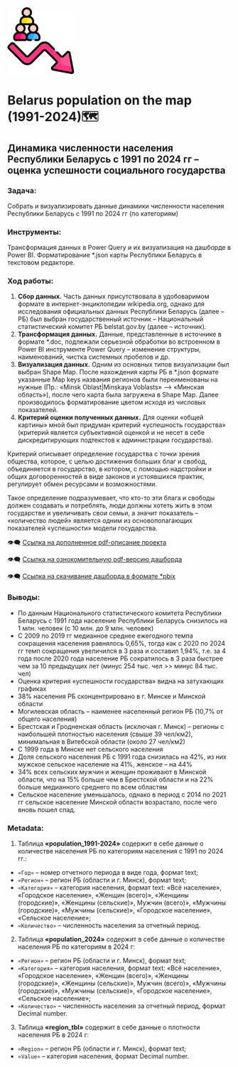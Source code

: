 <div id="header" >
 <img src="https://github.com/mr-Vozhyk/Belarus-population-on-the-map/blob/main/population.png" width="150"/>
</div>

# Belarus population on the map (1991-2024)🗺️
## Динамика численности населения Республики Беларусь с 1991 по 2024 гг – оценка успешности социального государства 

### Задача:
Собрать и визуализировать данные динамики численности населения Республики Беларусь с 1991 по 2024 гг (по категориям)
### Инструменты:
Трансформация данных в Power Query и их визуализация на дашборде в Power BI. Форматирование *.json карты Республики Беларусь в текстовом редакторе.
### Ход работы:
1.  **Сбор данных.** Часть данных присутствовала в удобоваримом формате 
в интернет-энциклопедии wikipedia.org, однако для исследования официальных данных Республики Беларусь (далее – РБ) был выбран государственный источник – Национальный статистический комитет РБ belstat.gov.by (далее – источник). 
2.  **Трансформация данных.** Данные, представленные в источнике в формате *.doc, подлежали серьезной обработки во встроенном в Power BI инструменте Power Query – изменение структуры, наименований, чистка системных пробелов и др.  
3.  **Визуализация данных.** Одним из основных типов визуализации был выбран Shape Map. 
После нахождения карты РБ в *.json формате указанные Map keys названия регионов были переименованы на нужные (Пр.: «Minsk Oblast|Minskaya Voblasts» --> «Минская область»), после чего карта была загружена в Shape Map. Далее производилось форматирование цветом исходя из числовых показателей.
4.  **Критерий оценки полученных данных.** Для оценки «общей картины» мной был придуман критерий «успешность государства» (критерий является субъективной оценкой и не несет в себе дискредитирующих подтекстов к администрации государства).
   
Критерий описывает определение государства с точки зрения общества, которое, с целью достижения больших благ и свобод, объединяется в государство, в котором, с помощью надстройки и общих договоренностей в виде законов и устоявшихся практик, регулирует обмен ресурсами и возможностями.

Такое определение подразумевает, что кто-то эти блага и свободы должен создавать и потреблять, люди должны хотеть жить в этом государстве и увеличивать свои семьи, а значит показатель – «количество людей» является одним из основополагающих показателей «успешности» модели государства.

👁️‍🗨️ [Ссылка на дополненное pdf-описание проекта](https://github.com/mr-Vozhyk/Belarus-population-on-the-map/blob/main/Project%20Description.pdf)

👁️‍🗨️ [Ссылка на ознокомительную pdf-версию дашборда](https://github.com/mr-Vozhyk/Belarus-population-on-the-map/blob/main/%D0%9D%D0%B0%D1%81%D0%B5%D0%BB%D0%B5%D0%BD%D0%B8%D0%B5%20%D0%A0%D0%91%20%D0%BF%D0%BE%20%D0%BA%D0%B0%D1%82%D0%B5%D0%B3%D0%BE%D1%80%D0%B8%D1%8F%D0%BC%20(1991-2024).pdf)

👁️‍🗨️ [Ссылка на скачивание дашборда в формате *pbix](https://github.com/mr-Vozhyk/Belarus-population-on-the-map/blob/main/%D0%9D%D0%B0%D1%81%D0%B5%D0%BB%D0%B5%D0%BD%D0%B8%D0%B5%20%D0%A0%D0%91%20%D0%BF%D0%BE%20%D0%BA%D0%B0%D1%82%D0%B5%D0%B3%D0%BE%D1%80%D0%B8%D1%8F%D0%BC%20(1991-2024).pbix)

### Выводы: 
- По данным Национального статистического комитета Республики Беларусь 
с 1991 года население Республики Беларусь снизилось на 1 млн. человек 
(с 10 млн. до 9 млн. человек)
- С 2009 по 2019 гг медианное среднее ежегодного темпа сокращения населения равнялось 0,65%, тогда как с 2020 по 2024 гг темп сокращения увеличился в 3 раза и составил 1,94%, т.е. за 4 года после 2020 года население РБ сократилось 
в 3 раза быстрее чем за 10 предыдущих лет (минус 254 тыс. чел >> минус 84 тыс. чел)
- Оценка критерия «успешности государства» видна на затухающих графиках
- 38% населения РБ сконцентрировано в г. Минске и Минской области
- Могилевская область – наименее населенный регион РБ (10,7% от общего населения)
- Брестская и Гродненская область (исключая г. Минск) – регионы с наибольшей плотностью населения (свыше 39 чел/км2), минимальная в Витебской области (около 27 чел/км2)
- С 1999 года в Минске нет сельского населения
- Доля сельского населения РБ с 1991 года снизилась на 42%, из них мужское сельское население на 41%, женское – на 44%
- З4% всех сельских мужчин и женщин проживают в Минской области, 
что на 15% больше чем в Брестской области и на 22% больше медианного среднего по всем областям
- Сельское население уменьшалось, однако в период с 2014 по 2021 гг сельское население Минской области возрастало, после чего вновь пошел спад.
### Metadata: 
1.  Таблица **«population_1991-2024»** содержит в себе данные о количестве населения РБ по категориям населения с 1991 по 2024 гг.:
- ```«Год»```              – номер отчетного периода в виде года, формат text;
- ```«Регион»```        – регион РБ (области и г. Минск), формат text;
- ```«Категория»```   – категория населения, формат text: 
«Всё население», «Городское население», «Женщин (всего)», «Женщины (городские)», «Женщины (сельские)», Мужчин (всего)», «Мужчины (городские)», «Мужчины (сельские)», «Городское население», «Сельское население»;
- ```«Количество»``` – численность населения за отчетный период.
2.  Таблица **«population_2024»** содержит в себе данные о количестве населения РБ по категориям в 2024 г:
- ```«Регион»```        – регион РБ (области и г. Минск), формат text;
- ```«Категория»```   – категория населения, формат text: 
«Всё население», «Городское население», «Женщин (всего)», «Женщины (городские)», «Женщины (сельские)», Мужчин (всего)», «Мужчины (городские)», «Мужчины (сельские)», «Городское население», «Сельское население»;
- ```«Количество»``` – численность населения за отчетный период, формат Decimal number.
3.  Таблица **«region_tbl»** содержит в себе данные о плотности населения РБ 
в 2024 г:
- ```«Region»``` – регион РБ (области и г. Минск), формат text;
- ```«Value»```   – категория населения, формат Decimal number.
